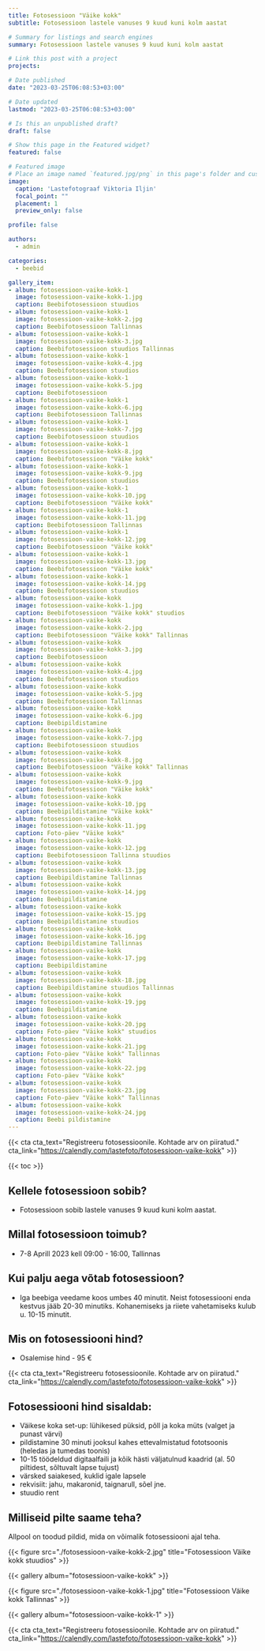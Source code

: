 ```yaml
---
title: Fotosessioon "Väike kokk"
subtitle: Fotosessioon lastele vanuses 9 kuud kuni kolm aastat

# Summary for listings and search engines
summary: Fotosessioon lastele vanuses 9 kuud kuni kolm aastat

# Link this post with a project
projects: 

# Date published
date: "2023-03-25T06:08:53+03:00"

# Date updated
lastmod: "2023-03-25T06:08:53+03:00"

# Is this an unpublished draft?
draft: false

# Show this page in the Featured widget?
featured: false

# Featured image
# Place an image named `featured.jpg/png` in this page's folder and customize its options here.
image:
  caption: 'Lastefotograaf Viktoria Iljin'
  focal_point: ""
  placement: 1
  preview_only: false

profile: false

authors:
  - admin

categories:
  - beebid

gallery_item:
- album: fotosessioon-vaike-kokk-1
  image: fotosessioon-vaike-kokk-1.jpg
  caption: Beebifotosessioon stuudios
- album: fotosessioon-vaike-kokk-1
  image: fotosessioon-vaike-kokk-2.jpg
  caption: Beebifotosessioon Tallinnas
- album: fotosessioon-vaike-kokk-1
  image: fotosessioon-vaike-kokk-3.jpg
  caption: Beebifotosessioon stuudios Tallinnas
- album: fotosessioon-vaike-kokk-1
  image: fotosessioon-vaike-kokk-4.jpg
  caption: Beebifotosessioon stuudios
- album: fotosessioon-vaike-kokk-1
  image: fotosessioon-vaike-kokk-5.jpg
  caption: Beebifotosessioon
- album: fotosessioon-vaike-kokk-1
  image: fotosessioon-vaike-kokk-6.jpg
  caption: Beebifotosessioon Tallinnas
- album: fotosessioon-vaike-kokk-1
  image: fotosessioon-vaike-kokk-7.jpg
  caption: Beebifotosessioon stuudios
- album: fotosessioon-vaike-kokk-1
  image: fotosessioon-vaike-kokk-8.jpg
  caption: Beebifotosessioon "Väike kokk"
- album: fotosessioon-vaike-kokk-1
  image: fotosessioon-vaike-kokk-9.jpg
  caption: Beebifotosessioon stuudios
- album: fotosessioon-vaike-kokk-1
  image: fotosessioon-vaike-kokk-10.jpg
  caption: Beebifotosessioon "Väike kokk"
- album: fotosessioon-vaike-kokk-1
  image: fotosessioon-vaike-kokk-11.jpg
  caption: Beebifotosessioon Tallinnas
- album: fotosessioon-vaike-kokk-1
  image: fotosessioon-vaike-kokk-12.jpg
  caption: Beebifotosessioon "Väike kokk"
- album: fotosessioon-vaike-kokk-1
  image: fotosessioon-vaike-kokk-13.jpg
  caption: Beebifotosessioon "Väike kokk"
- album: fotosessioon-vaike-kokk-1
  image: fotosessioon-vaike-kokk-14.jpg
  caption: Beebifotosessioon stuudios
- album: fotosessioon-vaike-kokk
  image: fotosessioon-vaike-kokk-1.jpg
  caption: Beebifotosessioon "Väike kokk" stuudios
- album: fotosessioon-vaike-kokk
  image: fotosessioon-vaike-kokk-2.jpg
  caption: Beebifotosessioon "Väike kokk" Tallinnas
- album: fotosessioon-vaike-kokk
  image: fotosessioon-vaike-kokk-3.jpg
  caption: Beebifotosessioon
- album: fotosessioon-vaike-kokk
  image: fotosessioon-vaike-kokk-4.jpg
  caption: Beebifotosessioon stuudios
- album: fotosessioon-vaike-kokk
  image: fotosessioon-vaike-kokk-5.jpg
  caption: Beebifotosessioon Tallinnas
- album: fotosessioon-vaike-kokk
  image: fotosessioon-vaike-kokk-6.jpg
  caption: Beebipildistamine
- album: fotosessioon-vaike-kokk
  image: fotosessioon-vaike-kokk-7.jpg
  caption: Beebifotosessioon stuudios
- album: fotosessioon-vaike-kokk
  image: fotosessioon-vaike-kokk-8.jpg
  caption: Beebifotosessioon "Väike kokk" Tallinnas
- album: fotosessioon-vaike-kokk
  image: fotosessioon-vaike-kokk-9.jpg
  caption: Beebifotosessioon "Väike kokk"
- album: fotosessioon-vaike-kokk
  image: fotosessioon-vaike-kokk-10.jpg
  caption: Beebipildistamine "Väike kokk"
- album: fotosessioon-vaike-kokk
  image: fotosessioon-vaike-kokk-11.jpg
  caption: Foto-päev "Väike kokk"
- album: fotosessioon-vaike-kokk
  image: fotosessioon-vaike-kokk-12.jpg
  caption: Beebifotosessioon Tallinna stuudios
- album: fotosessioon-vaike-kokk
  image: fotosessioon-vaike-kokk-13.jpg
  caption: Beebipildistamine Tallinnas
- album: fotosessioon-vaike-kokk
  image: fotosessioon-vaike-kokk-14.jpg
  caption: Beebipildistamine
- album: fotosessioon-vaike-kokk
  image: fotosessioon-vaike-kokk-15.jpg
  caption: Beebipildistamine stuudios
- album: fotosessioon-vaike-kokk
  image: fotosessioon-vaike-kokk-16.jpg
  caption: Beebipildistamine Tallinnas
- album: fotosessioon-vaike-kokk
  image: fotosessioon-vaike-kokk-17.jpg
  caption: Beebipildistamine
- album: fotosessioon-vaike-kokk
  image: fotosessioon-vaike-kokk-18.jpg
  caption: Beebipildistamine stuudios Tallinnas
- album: fotosessioon-vaike-kokk
  image: fotosessioon-vaike-kokk-19.jpg
  caption: Beebipildistamine
- album: fotosessioon-vaike-kokk
  image: fotosessioon-vaike-kokk-20.jpg
  caption: Foto-päev "Väike kokk" stuudios
- album: fotosessioon-vaike-kokk
  image: fotosessioon-vaike-kokk-21.jpg
  caption: Foto-päev "Väike kokk" Tallinnas
- album: fotosessioon-vaike-kokk
  image: fotosessioon-vaike-kokk-22.jpg
  caption: Foto-päev "Väike kokk"
- album: fotosessioon-vaike-kokk
  image: fotosessioon-vaike-kokk-23.jpg
  caption: Foto-päev "Väike kokk" Tallinnas
- album: fotosessioon-vaike-kokk
  image: fotosessioon-vaike-kokk-24.jpg
  caption: Beebi pildistamine
---
```

{{< cta cta_text="Registreeru fotosessioonile. Kohtade arv on piiratud." cta_link="https://calendly.com/lastefoto/fotosessioon-vaike-kokk" >}}

{{< toc >}}

## Kellele fotosessioon sobib?
- Fotosessioon sobib lastele vanuses 9 kuud kuni kolm aastat.

## Millal fotosessioon toimub?
- 7-8 Aprill 2023 kell 09:00 - 16:00, Tallinnas

## Kui palju aega võtab fotosessioon?
- Iga beebiga veedame koos umbes 40 minutit. Neist fotosessiooni enda kestvus jääb 20-30 minutiks. Kohanemiseks ja riiete vahetamiseks kulub u. 10-15 minutit.

## Mis on fotosessiooni hind?
- Osalemise hind - 95 €

{{< cta cta_text="Registreeru fotosessioonile. Kohtade arv on piiratud." cta_link="https://calendly.com/lastefoto/fotosessioon-vaike-kokk" >}}

## Fotosessiooni hind sisaldab:
- Väikese koka set-up: lühikesed püksid, põll ja koka müts (valget ja punast värvi)
- pildistamine 30 minuti jooksul kahes ettevalmistatud fototsoonis (heledas ja tumedas toonis)
- 10-15 töödeldud digitaalfaili ja kõik hästi väljatulnud kaadrid (al. 50 piltidest, sõltuvalt lapse tujust)
- värsked saiakesed, kuklid igale lapsele
- rekvisiit: jahu, makaronid, taignarull, sõel jne.
- stuudio rent

## Milliseid pilte saame teha?
Allpool on toodud pildid, mida on võimalik fotosessiooni ajal teha.

{{< figure src="./fotosessioon-vaike-kokk-2.jpg" title="Fotosessioon Väike kokk stuudios" >}}

{{< gallery album="fotosessioon-vaike-kokk" >}}

{{< figure src="./fotosessioon-vaike-kokk-1.jpg" title="Fotosessioon Väike kokk Tallinnas" >}}

{{< gallery album="fotosessioon-vaike-kokk-1" >}}

{{< cta cta_text="Registreeru fotosessioonile. Kohtade arv on piiratud." cta_link="https://calendly.com/lastefoto/fotosessioon-vaike-kokk" >}}